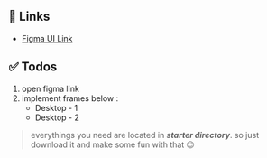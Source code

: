 ## 🔗 Links

- [Figma UI Link](https://www.figma.com/file/EpzyuzCSL8Zm1Mq81uyzKB/exercise9-10?node-id=353%3A918)

## ✅ Todos

1. open figma link
2. implement frames below :
   - Desktop - 1
   - Desktop - 2

> everythings you need are located in **_starter directory_**. so just download it and make some fun with that 😉
